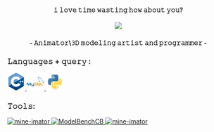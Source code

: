 <h4 align="center">𝚒 𝚕𝚘𝚟𝚎 𝚝𝚒𝚖𝚎 𝚠𝚊𝚜𝚝𝚒𝚗𝚐 𝚑𝚘𝚠 𝚊𝚋𝚘𝚞𝚝 𝚢𝚘𝚞?</h4>

<p align="center">
  <img src="https://imgur.com/jtvEe05.png" />
</p>
<h4 align="center">  - 𝙰𝚗𝚒𝚖𝚊𝚝𝚘𝚛\𝟹𝙳 𝚖𝚘𝚍𝚎𝚕𝚒𝚗𝚐 𝚊𝚛𝚝𝚒𝚜𝚝  𝚊𝚗𝚍 𝚙𝚛𝚘𝚐𝚛𝚊𝚖𝚖𝚎𝚛 -  </h4>
<h3 align="left">𝙻𝚊𝚗𝚐𝚞𝚊𝚐𝚎𝚜 + 𝚚𝚞𝚎𝚛𝚢 :</h3>
<p align="left"> <a href="https://www.w3schools.com/cpp/" target="_blank" rel="noreferrer"> <img src="https://raw.githubusercontent.com/devicons/devicon/master/icons/cplusplus/cplusplus-original.svg" alt="cplusplus" width="40" height="40"/> </a> <a href="https://www.mysql.com/" target="_blank" rel="noreferrer"> <img src="https://raw.githubusercontent.com/devicons/devicon/master/icons/mysql/mysql-original-wordmark.svg" alt="mysql" width="40" height="40"/> </a> <a href="https://www.python.org" target="_blank" rel="noreferrer"> <img src="https://raw.githubusercontent.com/devicons/devicon/master/icons/python/python-original.svg" alt="python" width="40" height="40"/> </a> </p>
<h3 align="left"> 𝚃𝚘𝚘𝚕𝚜:</h3>
</a> <a href="https://www.mineimatorforums.com" target="_blank" rel="noreferrer"> <img src="https://imgur.com/otGYTNB.png" alt="mine-imator" width="40" height="40"/> </a> <a href="https://communitybuild.netlify.app" target="_blank" rel="noreferrer"> <img src="https://imgur.com/yQLpRHl.png" alt="ModelBenchCB" width="40" height="40"/> </a> <a href="https://www.mineimatorforums.com/index.php?/topic/79256-modelbench-115/" target="_blank" rel="noreferrer"> <img src="https://imgur.com/N8F7gID.png" alt="mine-imator" width="40" height="40"/>
</a> </p>

